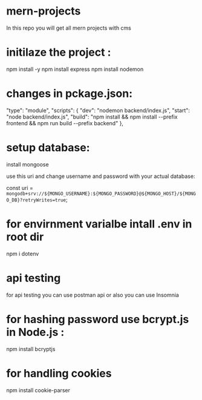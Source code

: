 # mern-projects
In this repo you will get all mern projects with cms


# initilaze the project :
   
   npm install -y 
   npm install express
   npm install nodemon

# changes in pckage.json:

"type": "module",
"scripts": {
    "dev": "nodemon backend/index.js",
    "start": "node backend/index.js",
    "build": "npm install && npm install --prefix frontend && npm run build --prefix backend"
  },


# setup database:

install mongoose

use this uri and change username and password with your actual database:

const uri = `mongodb+srv://${MONGO_USERNAME}:${MONGO_PASSWORD}@${MONGO_HOST}/${MONGO_DB}?retryWrites=true`;

# for envirnment varialbe intall .env in root dir

npm i dotenv

# api testing 

for api testing you can use postman api or also you can use Insomnia

# for hashing password use bcrypt.js in Node.js :

npm install bcryptjs

# for handling cookies

npm install cookie-parser


